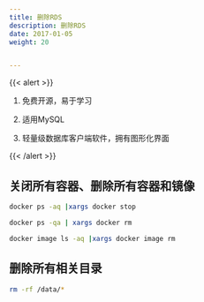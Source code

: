```yaml
---
title: 删除RDS
description: 删除RDS
date: 2017-01-05
weight: 20


---
```


{{< alert >}}

1. 免费开源，易于学习

2. 适用MySQL

3. 轻量级数据库客户端软件，拥有图形化界面

{{< /alert >}}



## 关闭所有容器、删除所有容器和镜像
```bash
docker ps -aq |xargs docker stop

docker ps -qa | xargs docker rm

docker image ls -aq |xargs docker image rm

```

## 删除所有相关目录

```bash
rm -rf /data/*
```





